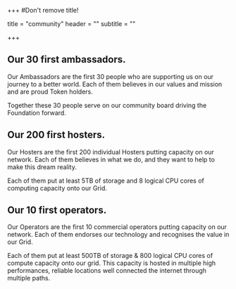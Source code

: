 +++
#Don't remove title!

title = "community"
header = ""
subtitle = ""

+++
## Our 30 first ambassadors.

Our Ambassadors are the first 30 people who are supporting us on our journey to a better world. Each of them believes in our values and mission and are proud Token holders.

Together these 30 people serve on our community board driving the Foundation forward.


## Our 200 first hosters.

Our Hosters are the first 200 individual Hosters putting capacity on our network. Each of them believes in what we do, and they want to help to make this dream reality.

Each of them put at least 5TB of storage and 8 logical CPU cores of computing capacity onto our Grid.

## Our 10 first operators.

Our Operators are the first 10 commercial operators putting capacity on our network. Each of them endorses our technology and recognises the value in our Grid.

Each of them put at least 500TB of storage & 800 logical CPU cores of compute capacity onto our grid. This capacity is hosted in multiple high performances, reliable locations well connected the internet through multiple paths.
